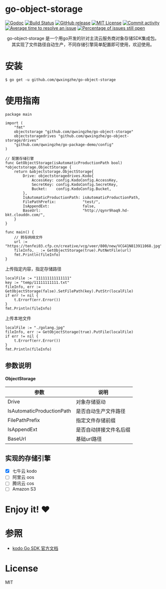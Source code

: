 # go-object-storage

[![Godoc](http://img.shields.io/badge/godoc-reference-blue.svg?style=flat)](https://godoc.org/github.com/qwxingzhe/go-object-storage)
[![Build Status](https://travis-ci.org/qwxingzhe/go-object-storage.svg)](https://travis-ci.org/qwxingzhe/go-object-storage)
[![GitHub release](http://img.shields.io/github/release/qwxingzhe/go-object-storage.svg?style=flat-square)](release)
[![MIT License](http://img.shields.io/badge/license-MIT-blue.svg?style=flat-square)](license)
[![Commit activity](https://img.shields.io/github/commit-activity/m/qwxingzhe/go-object-storage)](https://github.com/qwxingzhe/go-object-storage/graphs/commit-activity)
[![Average time to resolve an issue](http://isitmaintained.com/badge/resolution/qwxingzhe/go-object-storage.svg)](http://isitmaintained.com/project/qwxingzhe/go-object-storage "Average time to resolve an issue")
[![Percentage of issues still open](http://isitmaintained.com/badge/open/qwxingzhe/go-object-storage.svg)](http://isitmaintained.com/project/qwxingzhe/go-object-storage "Percentage of issues still open")



<p align="center">go-object-storage 是一个用go开发的针对主流云服务商对象存储SDK集成包。其实现了文件路径自动生产，不同存储引擎简单配置即可使用，欢迎使用。</p>



# 安装

```shell
$ go get -u github.com/qwxingzhe/go-object-storage
```

# 使用指南



~~~
package main

import (
	"fmt"
	objectstorage "github.com/qwxingzhe/go-object-storage"
	objectstoragedrives "github.com/qwxingzhe/go-object-storage/drives"
	"github.com/qwxingzhe/go-package-demo/config"
)

// 配置存储引擎
func GetObjectStorage(isAutomaticProductionPath bool) *objectstorage.ObjectStorage {
	return &objectstorage.ObjectStorage{
		Drive: objectstoragedrives.Kodo{
			AccessKey: config.KodoConfig.AccessKey,
			SecretKey: config.KodoConfig.SecretKey,
			Bucket:    config.KodoConfig.Bucket,
		},
		IsAutomaticProductionPath: isAutomaticProductionPath,
		FilePathPrefix:            "test/",
		IsAppendExt:               false,
		BaseUrl:                   "http://qynr9haq9.hd-bkt.clouddn.com/",
	}
}

func main() {
    // 转存网络文件
	url := "https://tenfei03.cfp.cn/creative/vcg/veer/800/new/VCG41N813911068.jpg"
	fileInfo, _ := GetObjectStorage(true).PutNetFile(url)
	fmt.Println(fileInfo)
}
~~~

上传指定内容，指定存储路径

~~~
localFile := "111111111111111"
key := "temp/11111111111.txt"
fileInfo, err := GetObjectStorage(false).SetFilePath(key).PutStr(localFile)
if err != nil {
    t.Errorf(err.Error())
}
fmt.Println(fileInfo)
~~~

上传本地文件

~~~
localFile := "./golang.jpg"
fileInfo, err := GetObjectStorage(true).PutFile(localFile)
if err != nil {
    t.Errorf(err.Error())
}
fmt.Println(fileInfo)
~~~

## 参数说明

#### ObjectStorage 

| 参数                      | 说明                   |
| ------------------------- | ---------------------- |
| Drive                     | 对象存储驱动           |
| IsAutomaticProductionPath | 是否自动生产文件路径   |
| FilePathPrefix            | 指定文件存储前缀       |
| IsAppendExt               | 是否自动拼接文件名后缀 |
| BaseUrl                   | 基础url路径            |

## 实现的存储引擎

- [x] 七牛云 kodo
- [ ] 阿里云 oos
- [ ] 腾讯云 cos
- [ ] Amazon S3 

# Enjoy it! :heart:

# 参照

- [kodo Go SDK 官方文档](https://developer.qiniu.com/kodo/1238/go)

# License

MIT

